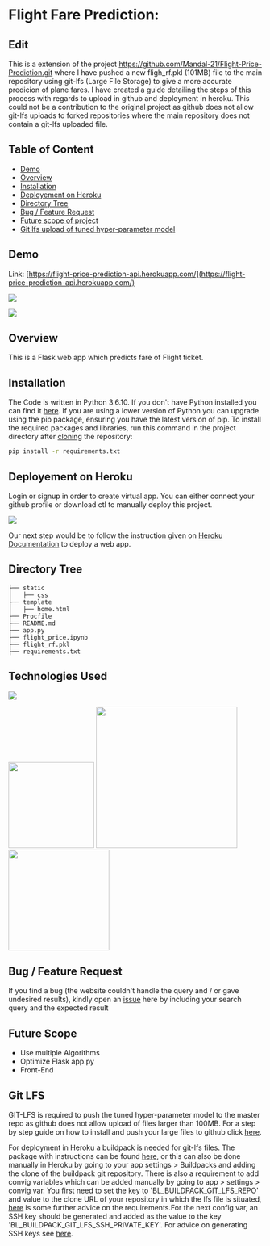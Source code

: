# Flight Fare Prediction: 

## Edit
This is a extension of the project https://github.com/Mandal-21/Flight-Price-Prediction.git where I have pushed a new fligh_rf.pkl (101MB) file to the main repository using git-lfs (Large File Storage) to give a more accurate predicion of plane fares. I have created a guide detailing the steps of this process with regards to upload in github and deployment in heroku.
This could not be a contribution to the original project as github does not allow git-lfs uploads to forked repositories where the main repository does not contain a git-lfs uploaded file.

## Table of Content
  * [Demo](#demo)
  * [Overview](#overview)
  * [Installation](#installation)
  * [Deployement on Heroku](#deployement-on-heroku)
  * [Directory Tree](#directory-tree)
  * [Bug / Feature Request](#bug---feature-request)
  * [Future scope of project](#future-scope)
  * [Git lfs upload of tuned hyper-parameter model](#git-lfs)


## Demo
Link: [https://flight-price-prediction-api.herokuapp.com/](https://flight-price-prediction-api.herokuapp.com/)

[![](https://i.imgur.com/R1g2wvC.png)](https://flight-price-prediction-api.herokuapp.com/)

[![](https://i.imgur.com/p0aeL6c.png)](https://flight-price-prediction-api.herokuapp.com/)

## Overview
This is a Flask web app which predicts fare of Flight ticket.

## Installation
The Code is written in Python 3.6.10. If you don't have Python installed you can find it [here](https://www.python.org/downloads/). If you are using a lower version of Python you can upgrade using the pip package, ensuring you have the latest version of pip. To install the required packages and libraries, run this command in the project directory after [cloning](https://www.howtogeek.com/451360/how-to-clone-a-github-repository/) the repository:
```bash
pip install -r requirements.txt
```

## Deployement on Heroku
Login or signup in order to create virtual app. You can either connect your github profile or download ctl to manually deploy this project.

[![](https://i.imgur.com/dKmlpqX.png)](https://heroku.com)

Our next step would be to follow the instruction given on [Heroku Documentation](https://devcenter.heroku.com/articles/getting-started-with-python) to deploy a web app.

## Directory Tree 
```
├── static 
│   ├── css
├── template
│   ├── home.html
├── Procfile
├── README.md
├── app.py
├── flight_price.ipynb
├── flight_rf.pkl
├── requirements.txt
```

## Technologies Used

![](https://forthebadge.com/images/badges/made-with-python.svg)

[<img target="_blank" src="https://flask.palletsprojects.com/en/1.1.x/_images/flask-logo.png" width=170>](https://flask.palletsprojects.com/en/1.1.x/) [<img target="_blank" src="https://number1.co.za/wp-content/uploads/2017/10/gunicorn_logo-300x85.png" width=280>](https://gunicorn.org) [<img target="_blank" src="https://scikit-learn.org/stable/_static/scikit-learn-logo-small.png" width=200>](https://scikit-learn.org/stable/) 


## Bug / Feature Request

If you find a bug (the website couldn't handle the query and / or gave undesired results), kindly open an [issue](https://github.com/Mandal-21/Flight-Price-Prediction/issues) here by including your search query and the expected result

## Future Scope

* Use multiple Algorithms
* Optimize Flask app.py
* Front-End 

## Git LFS

GIT-LFS is required to push the tuned hyper-parameter model to the master repo as github does not allow upload of files larger than 100MB.
For a step by step guide on how to install and push your large files to github click [here](https://git-lfs.github.com/).
 
 For deployment in Heroku a buildpack is needed for git-lfs files. The package with instructions can be found [here](https://elements.heroku.com/buildpacks/teawkung/heroku-buildpack-git-lfs), or this can also be done manually in Heroku by going to your app settings > Buildpacks and adding the clone of the buildpack git repository.
 There is also a requirement to add convig variables which can be added manually by going to app > settings > convig var. You first need to set the key to 'BL_BUILDPACK_GIT_LFS_REPO' and value to the clone URL of your repository in which the lfs file is situated, [here](https://stackoverflow.com/questions/62532673/how-to-deploy-git-lfs-on-heroku) is some further advice on the requirements.For the next config var, an SSH key should be generated and added as the value to the key 'BL_BUILDPACK_GIT_LFS_SSH_PRIVATE_KEY'. For advice on generating SSH keys see [here](https://docs.github.com/en/github/authenticating-to-github/connecting-to-github-with-ssh/generating-a-new-ssh-key-and-adding-it-to-the-ssh-agent).
 



